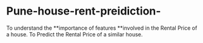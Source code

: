 # Pune-house-rent-preidiction-
To understand the **importance of features **involved in the Rental Price of a house. To Predict the Rental Price of a similar house.

